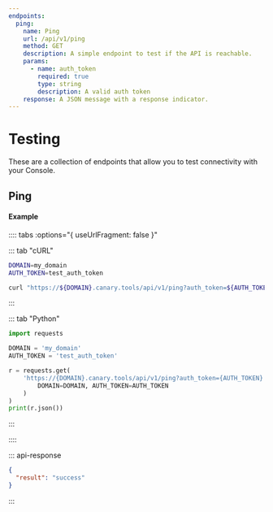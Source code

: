 ```yaml
---
endpoints:
  ping:
    name: Ping
    url: /api/v1/ping
    method: GET
    description: A simple endpoint to test if the API is reachable.
    params:
      - name: auth_token
        required: true
        type: string
        description: A valid auth token
    response: A JSON message with a response indicator.
---
```

# Testing

These are a collection of endpoints that allow you to test connectivity with your Console.

<APIEndpoints :endpoints="$page.frontmatter.endpoints" :path="$page.regularPath"/>

## Ping

<APIDetails :endpoint="$page.frontmatter.endpoints.ping"/>

#### Example

:::: tabs :options="{ useUrlFragment: false }"

::: tab "cURL"

``` bash
DOMAIN=my_domain
AUTH_TOKEN=test_auth_token

curl "https://${DOMAIN}.canary.tools/api/v1/ping?auth_token=${AUTH_TOKEN}"
```

:::


::: tab "Python"

``` python
import requests

DOMAIN = 'my_domain'
AUTH_TOKEN = 'test_auth_token'

r = requests.get(
    'https://{DOMAIN}.canary.tools/api/v1/ping?auth_token={AUTH_TOKEN}'.format(
        DOMAIN=DOMAIN, AUTH_TOKEN=AUTH_TOKEN
    )
)
print(r.json())

```

:::

::::


::: api-response
```json
{
  "result": "success"
}
```
:::
